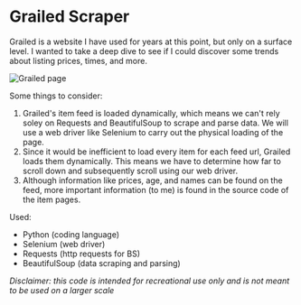 # Grailed Scraper

Grailed is a website I have used for years at this point, but only on a surface level. I wanted to take a deep dive to see if I could discover some trends about listing prices, times, and more.

![Grailed page](https://i.imgur.com/JxZntzZ.png)

Some things to consider:

1. Grailed's item feed is loaded dynamically, which means we can't rely soley on Requests and BeautifulSoup to scrape and parse data. We will use a web driver like Selenium to carry out the physical loading of the page. 
2. Since it would be inefficient to load every item for each feed url, Grailed loads them dynamically. This means we have to determine how far to scroll down and subsequently scroll using our web driver. 
3. Although information like prices, age, and names can be found on the feed, more important information (to me) is found in the source code of the item pages. 













Used:
* Python (coding language)
* Selenium (web driver)
* Requests (http requests for BS)
* BeautifulSoup (data scraping and parsing)

*Disclaimer: this code is intended for recreational use only and is not meant to be used on a larger scale*
